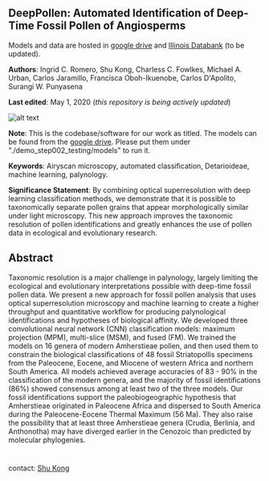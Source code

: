 ## DeepPollen: Automated Identification of Deep-Time Fossil Pollen of Angiosperms

Models and data are hosted in [google drive](https://drive.google.com/open?id=1Qx5tEvGN5OKvTUt1s9u3a8LL4STXuHjt)
and [Illinois Databank](https://databank.illinois.edu) (to be updated).

**Authors**: Ingrid C. Romero, Shu Kong, Charless C. Fowlkes, Michael A. Urban, Carlos Jaramillo, Francisca Oboh-Ikuenobe, Carlos D'Apolito, Surangi W. Punyasena

**Last edited**: May 1, 2020 (*this repository is being actively updated*)

![alt text](./tmp/splash_fig.png "display")



**Note**:
This is the codebase/software for our work as titled. The models can be found from the [google drive](https://drive.google.com/open?id=1Qx5tEvGN5OKvTUt1s9u3a8LL4STXuHjt). Please put them under "./demo_step002_testing/models" to run it. 

**Keywords**: 
Airyscan microscopy, automated classification, Detarioideae, machine learning, palynology.

**Significance Statement**: 
By combining optical superresolution with deep learning classification methods, we demonstrate that it is possible to taxonomically separate pollen grains that appear morphologically similar under light microscopy. This new approach improves the taxonomic resolution of pollen identifications and greatly enhances the use of pollen data in ecological and evolutionary research.


## Abstract

Taxonomic resolution is a major challenge in palynology, largely limiting the ecological and evolutionary interpretations possible with deep-time fossil pollen data. We present a new approach for fossil pollen analysis that uses optical superresolution microscopy and machine learning to create a higher throughput and quantitative workflow for producing palynological identifications and hypotheses of biological affinity. We developed three convolutional neural network (CNN) classification models: maximum projection (MPM), multi-slice (MSM), and fused (FM). We trained the models on 16 genera of modern Amherstieae pollen, and then used them to constrain the biological classifications of 48 fossil Striatopollis specimens from the Paleocene, Eocene, and Miocene of western Africa and northern South America. All models achieved average accuracies of 83 - 90% in the classification of the modern genera, and the majority of fossil identifications (86%) showed consensus among at least two of the three models. Our fossil identifications support the paleobiogeographic hypothesis that Amherstieae originated in Paleocene Africa and dispersed to South America during the Paleocene-Eocene Thermal Maximum (56 Ma). They also raise the possibility that at least three Amherstieae genera (Crudia, Berlinia, and Anthonotha) may have diverged earlier in the Cenozoic than predicted by molecular phylogenies. 



#
###

contact: [Shu Kong](http://www.cs.cmu.edu/~shuk/)
